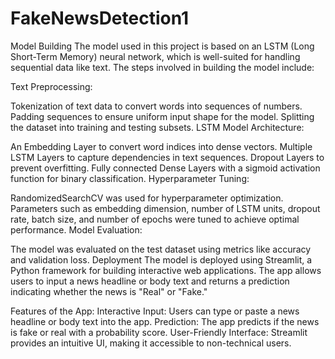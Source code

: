 # FakeNewsDetection1
Model Building
The model used in this project is based on an LSTM (Long Short-Term Memory) neural network, which is well-suited for handling sequential data like text. The steps involved in building the model include:

Text Preprocessing:

Tokenization of text data to convert words into sequences of numbers.
Padding sequences to ensure uniform input shape for the model.
Splitting the dataset into training and testing subsets.
LSTM Model Architecture:

An Embedding Layer to convert word indices into dense vectors.
Multiple LSTM Layers to capture dependencies in text sequences.
Dropout Layers to prevent overfitting.
Fully connected Dense Layers with a sigmoid activation function for binary classification.
Hyperparameter Tuning:

RandomizedSearchCV was used for hyperparameter optimization.
Parameters such as embedding dimension, number of LSTM units, dropout rate, batch size, and number of epochs were tuned to achieve optimal performance.
Model Evaluation:

The model was evaluated on the test dataset using metrics like accuracy and validation loss.
Deployment
The model is deployed using Streamlit, a Python framework for building interactive web applications. The app allows users to input a news headline or body text and returns a prediction indicating whether the news is "Real" or "Fake."

Features of the App:
Interactive Input: Users can type or paste a news headline or body text into the app.
Prediction: The app predicts if the news is fake or real with a probability score.
User-Friendly Interface: Streamlit provides an intuitive UI, making it accessible to non-technical users.
